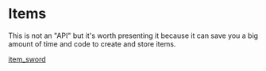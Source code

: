 # Items
This is not an "API" but it's worth presenting it because it can save you a big amount of time and code to create and store items.

[item_sword](https://github.com/Lucaa8/SpigotApi/assets/47627900/0c894b46-9568-42b7-ad97-e425dc8639ed)

